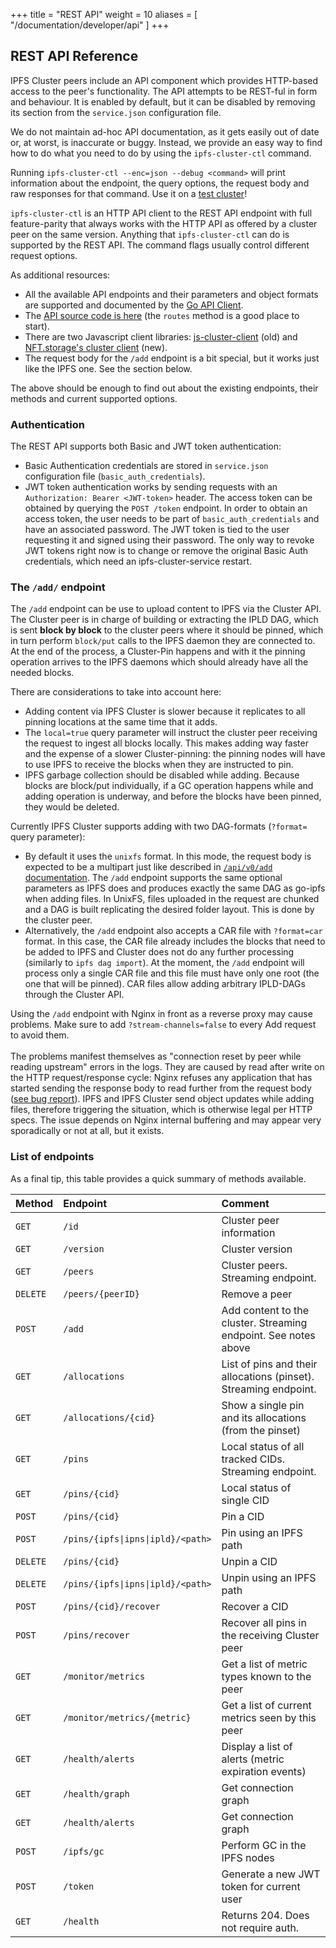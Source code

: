 +++
title = "REST API"
weight = 10
aliases = [
    "/documentation/developer/api"
]
+++

## REST API Reference

IPFS Cluster peers include an API component which provides HTTP-based access to the peer's functionality. The API attempts to be REST-ful in form and behaviour. It is enabled by default, but it can be disabled by removing its section from the `service.json` configuration file.

We do not maintain ad-hoc API documentation, as it gets easily out of date or, at worst, is inaccurate or buggy. Instead, we provide an easy way to find how to do what you need to do by using the `ipfs-cluster-ctl` command.

Running `ipfs-cluster-ctl --enc=json --debug <command>` will print information about the endpoint, the query options, the request body and raw responses for that command. Use it on a [test cluster](/documentation/quickstart/)!

`ipfs-cluster-ctl` is an HTTP API client to the REST API endpoint with full feature-parity that always works with the HTTP API as offered by a cluster peer on the same version. Anything that `ipfs-cluster-ctl` can do is supported by the REST API. The command flags usually control different request options.

As additional resources:

* All the available API endpoints and their parameters and object formats are supported and documented by the [Go API Client](https://pkg.go.dev/github.com/ipfs-cluster/ipfs-cluster/api/rest/client?tab=doc#Client).
* The [API source code is here](https://github.com/ipfs-cluster/ipfs-cluster/blob/master/api/rest/restapi.go) (the `routes` method is a good place to start).
* There are two Javascript client libraries: [js-cluster-client](https://github.com/ipfs-cluster/js-cluster-client) (old) and [NFT.storage's cluster client](https://github.com/nftstorage/ipfs-cluster) (new).
* The request body for the `/add` endpoint is a bit special, but it works just like the IPFS one. See the section below.

The above should be enough to find out about the existing endpoints, their methods and current supported options.

### Authentication

The REST API supports both Basic and JWT token authentication:

* Basic Authentication credentials are stored in `service.json` configuration file (`basic_auth_credentials`).
* JWT token authentication works by sending requests with an `Authorization: Bearer <JWT-token>` header. The access token can be obtained by querying the `POST /token` endpoint. In order to obtain an access token, the user needs to be part of `basic_auth_credentials` and have an associated password. The JWT token is tied to the user requesting it and signed using their password. The only way to revoke JWT tokens right now is to change or remove the original Basic Auth credentials, which need an ipfs-cluster-service restart.

### The `/add/` endpoint

The `/add` endpoint can be use to upload content to IPFS via the Cluster API. The Cluster peer is in charge of building or extracting the IPLD DAG, which is sent **block by block** to the cluster peers where it should be pinned, which in turn perform `block/put` calls to the IPFS daemon they are connected to. At the end of the process, a Cluster-Pin happens and with it the pinning operation arrives to the IPFS daemons which should already have all the needed blocks.

There are considerations to take into account here:

* Adding content via IPFS Cluster is slower because it replicates to all pinning locations at the same time that it adds.
* The `local=true` query parameter will instruct the cluster peer receiving the request to ingest all blocks locally. This makes adding way faster and the expense of a slower Cluster-pinning: the pinning nodes will have to use IPFS to receive the blocks when they are instructed to pin.
* IPFS garbage collection should be disabled while adding. Because blocks are block/put individually, if a GC operation happens while and adding operation is underway, and before the blocks have been pinned, they would be deleted.

Currently IPFS Cluster supports adding with two DAG-formats (`?format=` query parameter):

* By default it uses the `unixfs` format. In this mode, the request body is expected to be a multipart just like described in [`/api/v0/add` documentation](https://docs.ipfs.io/reference/http/api/#api-v0-add). The `/add` endpoint supports the same optional parameters as IPFS does and produces exactly the same DAG as go-ipfs when adding files. In UnixFS, files uploaded in the request are chunked and a DAG is built replicating the desired folder layout. This is done by the cluster peer.
* Alternatively, the `/add` endpoint also accepts a CAR file with `?format=car` format. In this case, the CAR file already includes the blocks that need to be added to IPFS and Cluster does not do any further processing (similarly to `ipfs dag import`). At the moment, the `/add` endpoint will process only a single CAR file and this file must have only one root (the one that will be pinned). CAR files allow adding arbitrary IPLD-DAGs through the Cluster API.

<div class="tipbox warning">Using the <code>/add</code> endpoint with Nginx in front as a reverse proxy may cause problems. Make sure to add <code>?stream-channels=false</code> to every Add request to avoid them.<br /><br />The problems manifest themselves as "connection reset by peer while reading upstream" errors in the logs. They are caused by read after write on the HTTP request/response cycle: Nginx refuses any application that has started sending the response body to read further from the request body (<a href="https://trac.nginx.org/nginx/ticket/1293" target="_blank">see bug report</a>). IPFS and IPFS Cluster send object updates while adding files, therefore triggering the situation, which is otherwise legal per HTTP specs. The issue depends on Nginx internal buffering and may appear very sporadically or not at all, but it exists.</div>

### List of endpoints

As a final tip, this table provides a quick summary of methods available.

|Method      |Endpoint              |Comment                          |
|:-----------|:---------------------|:--------------------------------|
|`GET`       |`/id`                 |Cluster peer information         |
|`GET`       |`/version`            |Cluster version|
|`GET`       |`/peers`              |Cluster peers. Streaming endpoint.|
|`DELETE`    |`/peers/{peerID}`     |Remove a peer|
|`POST`      |`/add`                |Add content to the cluster. Streaming endpoint. See notes above |
|`GET`       |`/allocations`        |List of pins and their allocations (pinset). Streaming endpoint. |
|`GET`       |`/allocations/{cid}`  |Show a single pin and its allocations (from the pinset)|
|`GET`       |`/pins`               |Local status of all tracked CIDs. Streaming endpoint. |
|`GET`       |`/pins/{cid}`         |Local status of single CID|
|`POST`      |`/pins/{cid}`         |Pin a CID|
|`POST`      |`/pins/{ipfs\|ipns\|ipld}/<path>`|Pin using an IPFS path|
|`DELETE`    |`/pins/{cid}`         |Unpin a CID|
|`DELETE`    |`/pins/{ipfs\|ipns\|ipld}/<path>`|Unpin using an IPFS path|
|`POST`      |`/pins/{cid}/recover` |Recover a CID|
|`POST`      |`/pins/recover`       |Recover all pins in the receiving Cluster peer|
|`GET`       |`/monitor/metrics`    |Get a list of metric types known to the peer |
|`GET`       |`/monitor/metrics/{metric}`    |Get a list of current metrics seen by this peer |
|`GET`       |`/health/alerts`       |Display a list of alerts (metric expiration events) |
|`GET`       |`/health/graph`        |Get connection graph |
|`GET`       |`/health/alerts`       |Get connection graph |
|`POST`      |`/ipfs/gc`             |Perform GC in the IPFS nodes |
|`POST`      |`/token`               |Generate a new JWT token for current user |
|`GET`      |`/health`               |Returns 204. Does not require auth. |
